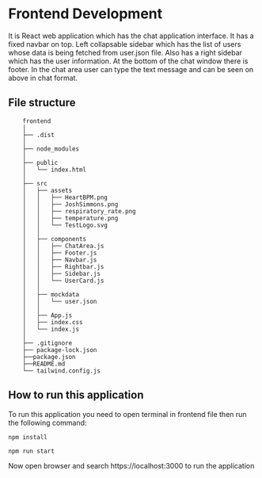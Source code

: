# Frontend Development

It is React web application which has the chat application interface. It has a fixed navbar on top. Left collapsable sidebar which has the list of users whose data is being fetched from user.json file. Also has a right sidebar which has the user information. At the bottom of the chat window there is footer.
In the chat area user can type the text message and can be seen on above in chat format.

## File structure

        frontend
        │
        ├── .dist
        │
        ├── node_modules
        │
        ├── public
        │   └── index.html
        │
        ├── src
        │   ├── assets
        │   │   ├── HeartBPM.png
        │   │   ├── JoshSimmons.png
        │   │   ├── respiratory_rate.png
        │   │   ├── temperature.png
        │   │   └── TestLogo.svg
        │   │
        │   ├── components
        │   │   ├── ChatArea.js
        │   │   ├── Footer.js
        │   │   ├── Navbar.js
        │   │   ├── Rightbar.js
        │   │   ├── Sidebar.js
        │   │   └── UserCard.js
        │   │
        │   ├── mockdata
        │   │   └── user.json
        │   │
        │   ├── App.js
        │   ├── index.css
        │   └── index.js
        │
        ├── .gitignore
        ├── package-lock.json
        ├──package.json
        ├──README.md
        └── tailwind.config.js

## How to run this application

To run this application you need to open terminal in frontend file then run the following command:

```
npm install
```

```
npm run start
```

Now open browser and search https://localhost:3000 to run the application
